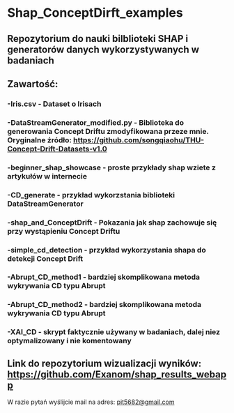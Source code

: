 # Shap_ConceptDirft_examples

## Repozytorium do nauki bilblioteki SHAP i generatorów danych wykorzystywanych w badaniach

## Zawartość:
### -Iris.csv - Dataset o Irisach
### -DataStreamGenerator_modified.py - Biblioteka do generowania Concept Driftu zmodyfikowana przeze mnie. Oryginalne źródło: https://github.com/songqiaohu/THU-Concept-Drift-Datasets-v1.0  
### -beginner_shap_showcase - proste przykłady shap wziete z artykułów w internecie 
### -CD_generate - przykład wykorzstania biblioteki DataStreamGenerator
### -shap_and_ConceptDrift - Pokazania jak shap zachowuje się przy wystąpieniu Concept Driftu
### -simple_cd_detection - przykład wykorzystania shapa do detekcji Concept Drift 
### -Abrupt_CD_method1 - bardziej skomplikowana metoda wykrywania CD typu Abrupt 
### -Abrupt_CD_method2 - bardziej skomplikowana metoda wykrywania CD typu Abrupt
### -XAI_CD - skrypt faktycznie używany w badaniach, dalej niez optymalizowany i nie komentowany

## Link do repozytorium wizualizacji wyników: https://github.com/Exanom/shap_results_webapp

W razie pytań wyślijcie mail na adres: pit5682@gmail.com
